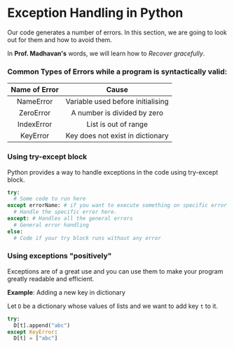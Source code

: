 # Exception Handling in Python

Our code generates a number of errors. In this section, we are going to look out for them and how to avoid them.

In **Prof. Madhavan's** words, we will learn how to _Recover gracefully_.

### Common Types of Errors while a program is syntactically valid:

| Name of Error |               Cause               |
| :-----------: | :-------------------------------: |
|   NameError   | Variable used before initialising |
|   ZeroError   |    A number is divided by zero    |
|  IndexError   |       List is out of range        |
|   KeyError    | Key does not exist in dictionary  |

### Using try-except block

Python provides a way to handle exceptions in the code using try-except block.

```py linenums="1"
try:
  # Some code to run here
except errorName: # if you want to execute something on specific error
  # Handle the specific error here.
except: # Handles all the general errors
  # General error handling
else:
  # Code if your try block runs without any error
```

### Using exceptions "positively"

Exceptions are of a great use and you can use them to make your program greatly readable and efficient.

**Example**: Adding a new key in dictionary

Let `D` be a dictionary whose values of lists and we want to add key `t` to it.

```py linenums="1"
try:
  D[t].append("abc")
except KeyError:
  D[t] = ["abc"]
```
